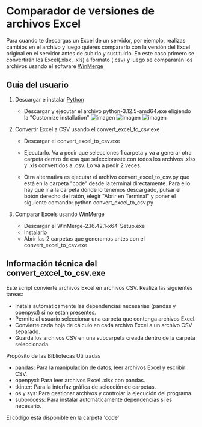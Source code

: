 # Comparador de versiones de archivos Excel
Para cuando te descargas un Excel de un servidor, por ejemplo, realizas cambios en el archivo y luego quieres compararlo con la versión del Excel original en el servidor antes de subirlo y sustituirlo.
En este caso primero se convertirán los Excel(.xlsx, .xls) a formato (.csv) y luego se compararán los archivos usando el software [WinMerge](https://winmerge.org/downloads/?lang=es)

## Guía del usuario

1. Descargar e instalar [Python](https://www.python.org/downloads/)
   - Descargar y ejecutar el archivo python-3.12.5-amd64.exe eligiendo la "Customize installation"
     ![imagen](https://github.com/user-attachments/assets/ad9ecfb2-20cf-49bb-ad15-801cff87d9e0)
     ![imagen](https://github.com/user-attachments/assets/c78de7e1-6865-41bc-8bc9-d1234ea6322a)
     ![imagen](https://github.com/user-attachments/assets/25537d81-58d1-43d2-b500-7ef04dbed05f)

3. Convertir Excel a CSV usando el convert_excel_to_csv.exe
   - Descargar el convert_excel_to_csv.exe
   - Ejecutarlo. Va a pedir que selecciones 1 carpeta y va a generar otra carpeta dentro de esa que seleccionaste con todos los archivos .xlsx y .xls convertidos a .csv. Lo va a pedir 2 veces.

   - Otra alternativa es ejecutar el archivo convert_excel_to_csv.py que está en la carpeta "code" desde la terminal directamente. Para ello hay que ir a la carpeta dónde lo tenemos descargado, pulsar el botón derecho del ratón, elegir "Abrir en Terminal" y poner el siguiente comando: python convert_excel_to_csv.py

4. Comparar Excels usando WinMerge
   - Descargar el WinMerge-2.16.42.1-x64-Setup.exe
   - Instalarlo
   - Abrir las 2 carpetas que generamos antes con el convert_excel_to_csv.exe

## Información técnica del convert_excel_to_csv.exe
Este script convierte archivos Excel en archivos CSV. Realiza las siguientes tareas:

 * Instala automáticamente las dependencias necesarias (pandas y openpyxl) si no están presentes.
 * Permite al usuario seleccionar una carpeta que contenga archivos Excel.
 * Convierte cada hoja de cálculo en cada archivo Excel a un archivo CSV separado.
 * Guarda los archivos CSV en una subcarpeta creada dentro de la carpeta seleccionada.

Propósito de las Bibliotecas Utilizadas

 * pandas: Para la manipulación de datos, leer archivos Excel y escribir CSV.
 * openpyxl: Para leer archivos Excel .xlsx con pandas.
 * tkinter: Para la interfaz gráfica de selección de carpetas.
 * os y sys: Para gestionar archivos y controlar la ejecución del programa.
 * subprocess: Para instalar automáticamente dependencias si es necesario.

El código está disponible en la carpeta 'code'
